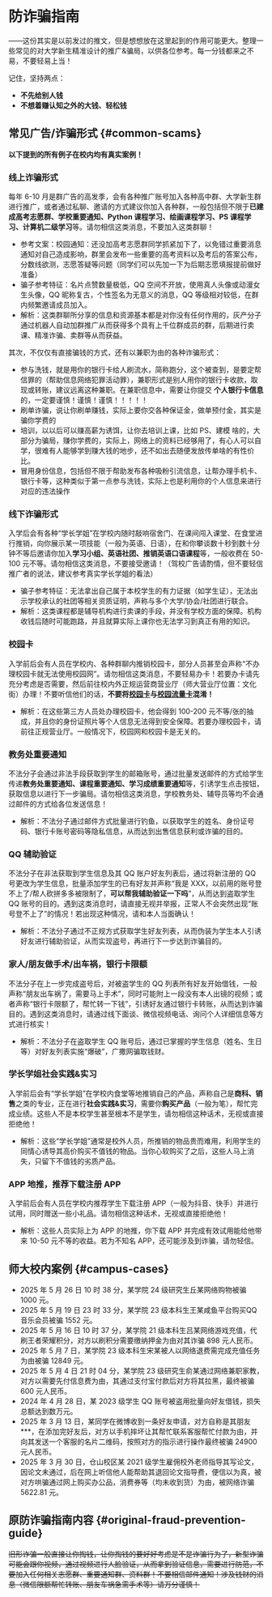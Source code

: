 # 防诈骗指南

——这份其实是以前发过的推文，但是想想放在这里起到的作用可能更大。整理一些常见的对大学新生精准设计的推广&骗局，以供各位参考。每一分钱都来之不易，不要轻易上当！

记住，坚持两点：

- **不先给别人钱**
- **不想着赚认知之外的大钱、轻松钱**

## 常见广告/诈骗形式 {#common-scams}

**以下提到的所有例子在校内均有真实案例！**

### 线上诈骗形式

每年 6-10 月是群广告的高发季，会有各种推广账号加入各种高中群、大学新生群进行推广，或者通过私聊、邀请的方式建议你加入各种群，一般包括但不限于**已建成高考志愿群、学校重要通知、Python 课程学习、绘画课程学习、PS 课程学习、计算机二级学习**等。请勿相信这类消息，不要加入这类群聊！

- 参考文案：校园通知：还没加高考志愿群同学抓紧加下了，以免错过重要消息通知对自己造成影响，群里会发布一些重要的高考资料以及考后的答案公布，分数线欲测，志愿答疑等问题（同学们可以先加一下为后期志愿填报提前做好准备）
- 骗子参考特征：名片点赞数量极低，QQ 空间不开放，使用真人头像或动漫女生头像，QQ 昵称复古，个性签名为无意义的消息，QQ 等级相对较低，在群内频繁邀请成员加入。
- 解析：这类群聊所分享的信息和资源基本都是对你没有任何作用的，灰产分子通过机器人自动加群推广从而获得多个具有上千位群成员的群，后期进行卖课、精准诈骗、卖群等从而获益。

其次，不仅仅有直接骗钱的方式，还有以兼职为由的各种诈骗形式：

- 参与洗钱，就是用你的银行卡给人刷流水，简称跑分，这个被查到，是要定帮信罪的（帮助信息网络犯罪活动罪），兼职形式是别人用你的银行卡收款，取现或转账，建议远离这种兼职。在兼职信息中，需要让你提交 **个人银行卡信息** 的，一定要谨慎！谨慎！谨慎！！！！！
- 刷单诈骗，说让你刷单赚钱，实际上要你交各种保证金，做单预付金，其实是骗你学费的
- 培训，以以后可以赚高薪为诱饵，让你去培训上课，比如 PS、建模 啥的，大部分为骗局，赚你学费的，实际上，网络上的资料已经够用了，有心人可以自学，很难有人能够学到赚大钱的地步，还不如出去随便发放传单啥的有性价比。
- 冒用身份信息，包括但不限于帮助发布各种吸粉引流信息，让帮办理手机卡、银行卡等，这种类似于第一点参与洗钱，实际上也是利用你的个人信息来进行对应的违法操作

### 线下诈骗形式

入学后会有各种“学长学姐”在学校内随时敲响宿舍门、在课间闯入课堂、在食堂进行推销，向你展示某一项技能（一般为英语、日语），在和你攀谈数十秒到数十分钟不等后邀请你加入**学习小组、英语社团、推销英语口语课程**等，一般收费在 50-100 元不等。请勿相信这类消息，不要接受邀请！（驾校广告请酌情，但不要轻信推广者的说法，建议参考真实学长学姐的看法）

- 骗子参考特征：无法拿出自己属于本校学生的有力证据（如学生证），无法出示学校承认的社团等相关资质证明，声称与多个大学/协会/社团进行联合。
- 解析：这类课程都是辅导机构进行卖课的手段，并没有学校方面的保障。机构收钱后随时可能跑路，并且就算实际上课你也无法学习到真正有用的知识。

### 校园卡

入学前后会有人员在学校内、各种群聊内推销校园卡，部分人员甚至会声称“不办理校园卡就无法使用校园网”。请勿相信这类消息，不要轻易办卡！若要办卡请先充分考虑是否需要，然后前往校内外正规运营商营业厅（师大营业厅位置：文化街）办理！不要听信他们的话，**不要将[校园卡](../service/services.md#student-id-card)与[校园流量卡](../service/network.md#campus-sim-card)混淆！**

- 解析：在这些第三方人员处办理校园卡，他会得到 100-200 元不等/张的抽成，并且你的身份证照片等个人信息无法得到安全保障。若要办理校园卡，请前往正规营业厅。一般情况下，校园网和校园卡是无关的。

### 教务处重要通知

不法分子会通过非法手段获取到学生的邮箱账号，通过批量发送邮件的方式给学生传递**教务处重要通知、课程重要通知、学习成绩重要通知**等，引诱学生点击按钮，获取信息以进行下一步骗局。请勿相信这类消息，学校教务处、辅导员等均不会通过邮件的方式给各位发送信息！

- 解析：不法分子通过邮件方式批量进行钓鱼，以获取学生的姓名、身份证号码、银行卡账号密码等隐私信息，从而达到出售信息获利或诈骗的目的。

### QQ 辅助验证

不法分子在非法获取到学生信息及其 QQ 账户好友列表后，通过将新注册的 QQ 号更改为学生信息，批量添加学生的已有好友并声称“我是 XXX，以前用的账号登不上了/帮人砍拼多多被限制了，**可以帮我辅助验证一下吗**”，从而达到盗取学生 QQ 账号的目的。遇到这类消息时，请直接无视并举报，正常人不会突然出现“账号登不上了”的情况！若出现这种情况，请和本人当面确认！

- 解析：不法分子通过不正规方式获取学生好友列表，从而伪装为学生本人引诱好友进行辅助验证，从而实现盗号，再进行下一步达到诈骗目的。

### 家人/朋友做手术/出车祸，银行卡限额

不法分子在上一步完成盗号后，对被盗学生的 QQ 列表所有好友开始借钱，一般声称“朋友出车祸了，需要马上手术”，同时可能附上一段没有本人出镜的视频；或者声称“银行卡限额了，帮忙转一下钱”，引诱好友通过银行卡转账，从而达到诈骗目的。遇到这类消息时，请通过线下面谈、微信视频电话、询问个人详细信息等方式进行核实！

- 解析：不法分子在盗取学生 QQ 账号后，通过已掌握的学生信息（姓名、生日等）对好友列表实施“爆破”，广撒网骗取钱财。

### 学长学姐社会实践&实习

入学前后会有“学长学姐”在学校内食堂等地推销自己的产品，声称自己是**商科、销售**之类的专业，正在进行**社会实践&实习**，需要你**购买产品**（一般为笔），帮忙完成业绩。这些人不是本校学生甚至根本不是学生，请勿相信这种话术，无视或直接拒绝他！

- 解析：这些“学长学姐”通常是校外人员，所推销的物品贵而难用，利用学生的同情心诱导其高价购买不值钱的物品。当你心软购买了之后，这些人马上消失，只留下不值钱的劣质产品。

### APP 地推，推荐下载注册 APP

入学前后会有人员在学校内推荐学生下载注册 APP（一般为抖音、快手）并进行试用，同时赠送一些小礼品。请勿相信这种话术，无视或直接拒绝他！

- 解析：这些人员实际上为 APP 的地推，你下载 APP 并完成有效试用能给他带来 10-50 元不等的收益。若为不知名 APP，还可能涉及到诈骗，请勿轻信。

## 师大校内案例 {#campus-cases}

- 2025 年 5 月 26 日 10 时 38 分，某学院 24 级研究生丘某网络购物被骗 1000 元。
- 2025 年 5 月 19 日 23 时 33 分，某学院 23 级本科生王某咸鱼平台购买QQ音乐会员被骗 1552 元。
- 2025 年 5 月 16 日 10 时 37 分，某学院 21 级本科生吕某网络游戏充值，代刷王者荣耀积分，对方以刷积分需要缴纳押金为由对其诈骗 898 元人民币。
- 2025 年 5 月 7 日，某学院 23 级本科生宋某被人以网络退费需完成充值任务为由被骗 12849 元。
- 2025 年 5 月 4 日 21 时 04 分，某学院 23 级研究生俞某通过网络兼职家教，对方以需要先付信息费为由，其通过支付宝付款后对方将其拉黑，最终被骗 600 元人民币。
- 2024 年 4 月 28 日，某 2023 级学生 QQ 账号被盗用批量向好友借钱，损失总额达到数万元。
- 2025 年 3 月 13 日，某同学在微博收到一条好友申请，对方自称是其朋友***，在添加完好友后，对方以手机摔坏让其帮忙联系客服帮忙付款为由，并向其发送一个客服的名片二维码，按照对方的指示进行操作最终被骗 24900 元人民币。
- 2025 年 3 月 30 日，仓山校区某 2021 级学生雇佣校外老师指导其写论文，因论文未通过，后在网上听信他人能帮助其退回论文指导费，便信以为真，被对方哄骗通过网上购买办公品，消费券等（均未收到货）为由，被网络诈骗 5622.81 元。

## 原防诈骗指南内容 {#original-fraud-prevention-guide}

~~旧形诈骗一般直接让你掏钱，让你掏钱的要好好考虑是不是诈骗行为了，新型诈骗可能会跟你视频，通过视频进行人脸验证，从而拿到验证信息，需要进行防范，不要加入任何相关志愿群、重要通知群、资料群！不要相信邮件通知！涉及钱财的消息（微信限额帮忙转账、朋友车祸急需手术等）请万分谨慎！~~
